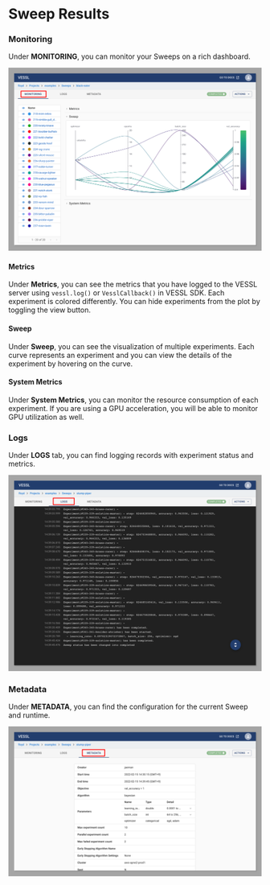 # Sweep Results

### Monitoring

Under **MONITORING**, you can monitor your Sweeps on a rich dashboard.

![](<../../.gitbook/assets/image (175).png>)

#### Metrics

Under **Metrics**, you can see the metrics that you have logged to the VESSL server using `vessl.log()` or `VesslCallback()` in VESSL SDK. Each experiment is colored differently. You can hide experiments from the plot by toggling the view button.

#### Sweep

Under **Sweep**, you can see the visualization of multiple experiments. Each curve represents an experiment and you can view the details of the experiment by hovering on the curve.&#x20;

#### System Metrics

Under **System Metrics**, you can monitor the resource consumption of each experiment. If you are using a GPU acceleration, you will be able to monitor GPU utilization as well.&#x20;

### Logs

Under **LOGS** tab, you can find logging records with experiment status and metrics.&#x20;

![](<../../.gitbook/assets/image (214).png>)

### Metadata

Under **METADATA**, you can find the configuration for the current Sweep and runtime.

![](<../../.gitbook/assets/image (219).png>)

